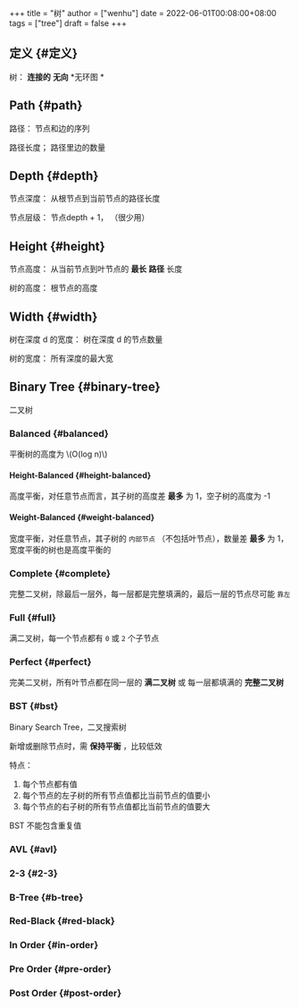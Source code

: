 +++
title = "树"
author = ["wenhu"]
date = 2022-06-01T00:08:00+08:00
tags = ["tree"]
draft = false
+++

## 定义 {#定义}

树： **连接的** **无向** \*无环图  \*


## Path {#path}

路径： 节点和边的序列

路径长度； 路径里边的数量


## Depth {#depth}

节点深度： 从根节点到当前节点的路径长度

节点层级： 节点depth + 1， （很少用）


## Height {#height}

节点高度： 从当前节点到叶节点的 **最长** **路径** 长度

树的高度： 根节点的高度


## Width {#width}

树在深度 d 的宽度： 树在深度 d 的节点数量

树的宽度： 所有深度的最大宽


## Binary Tree {#binary-tree}

二叉树


### Balanced {#balanced}

平衡树的高度为 \\(O(log n)\\)


#### Height-Balanced {#height-balanced}

高度平衡，对任意节点而言，其子树的高度差 **最多** 为 1，空子树的高度为 -1


#### Weight-Balanced {#weight-balanced}

宽度平衡，对任意节点，其子树的 `内部节点` （不包括叶节点），数量差 **最多** 为 1，宽度平衡的树也是高度平衡的


### Complete {#complete}

完整二叉树，除最后一层外，每一层都是完整填满的，最后一层的节点尽可能 `靠左`


### Full {#full}

满二叉树，每一个节点都有 `0` 或 `2` 个子节点


### Perfect {#perfect}

完美二叉树，所有叶节点都在同一层的 **满二叉树** 或 每一层都填满的 **完整二叉树**


### BST {#bst}

Binary Search Tree，二叉搜索树

新增或删除节点时，需 **保持平衡** ，比较低效

特点：

1.  每个节点都有值
2.  每个节点的左子树的所有节点值都比当前节点的值要小
3.  每个节点的右子树的所有节点值都比当前节点的值要大

BST 不能包含重复值


### AVL {#avl}


### 2-3 {#2-3}


### B-Tree {#b-tree}


### Red-Black {#red-black}


### In Order {#in-order}


### Pre Order {#pre-order}


### Post Order {#post-order}
